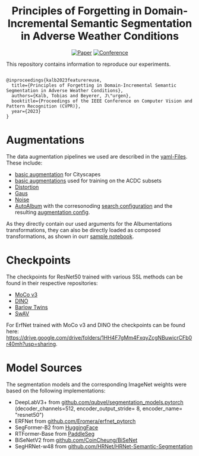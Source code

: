 <div align="center">

# Principles of Forgetting in Domain-Incremental Semantic Segmentation in Adverse Weather Conditions

[![Paper](https://img.shields.io/badge/arXiv-2303.14115-brightgreen)](https://arxiv.org/abs/2303.14115)
[![Conference](https://img.shields.io/badge/CVPR-2023-blue)]()

</div>

This repository contains information to reproduce our experiments. 
```

@inproceedings{kalb2023featurereuse,
  title={Principles of Forgetting in Domain-Incremental Semantic Segmentation in Adverse Weather Conditions},
  authors={Kalb, Tobias and Beyerer, J\"urgen},
  booktitle={Proceedings of the IEEE Conference on Computer Vision and Pattern Recognition (CVPR)},
  year={2023}
}

```

# Augmentations
The data augmentation pipelines we used are described in the [yaml-Files](transformations/). These include:
- [basic augmentation](transformations/base_cityscapes.yaml) for Cityscapes 
- [basic augmentations](transformations/acdc_cs.yaml) used for training on the ACDC subsets
- [Distortion](transformations/cs_distort.yaml)
- [Gaus](transformations/cs_blur_gaus.yaml)
- [Noise](transformations/cs_noise.yaml)
- [AutoAlbum](transformations/cs_autoaug.yaml) with the corresonoding [search configuration]((transformations/autoalbument/search-cityscapes/)) and the resulting [augmentation config](https://github.com/tobiaskalb/feature-reuse-css/blob/main/transformations/autoalbument/cityscapes_auto.json).

As they directly contain our used arguments for the Albumentations transformations, they can also be directly loaded as composed transformations, as shown in ourr [sample notebook](sample_transforms.ipynb).

# Checkpoints
The checkpoints for ResNet50 trained with various SSL methods can be found in their respective repositories:
-  [MoCo v3](https://github.com/facebookresearch/moco-v3)
-  [DINO](https://github.com/facebookresearch/dino)
-  [Barlow Twins](https://github.com/facebookresearch/barlowtwins)
-  [SwAV](https://github.com/facebookresearch/swav)

For ErfNet trained with MoCo v3 and DINO the checkpoints can be found here: https://drive.google.com/drive/folders/1HH4F7gMm4FxqyZcgNBuwicrCFb0r40mh?usp=sharing.

# Model Sources
The segmentation models and the corresponding ImageNet weights were based on the following implementations:
- DeepLabV3+ from [github.com/qubvel/segmentation_models.pytorch](https://github.com/qubvel/segmentation_models.pytorch) (decoder_channels=512, encoder_output_stride= 8, encoder_name= "resnet50")
- ERFNet from [github.com/Eromera/erfnet_pytorch](https://github.com/Eromera/erfnet_pytorch)
- SegFormer-B2 from [HuggingFace](https://huggingface.co/docs/transformers/model_doc/segformer)
- RTFormer-Base from [PaddleSeg](https://github.com/PaddlePaddle/PaddleSeg/tree/develop/configs/rtformer)
- BiSeNetV2 from [github.com/CoinCheung/BiSeNet](https://github.com/CoinCheung/BiSeNet)
- SegHRNet-w48 from [github.com/HRNet/HRNet-Semantic-Segmentation](https://github.com/HRNet/HRNet-Semantic-Segmentation/tree/pytorch-v1.1)



